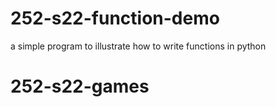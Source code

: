 # 252-s22-function-demo
a simple program to illustrate how to write functions in python 
# 252-s22-games

